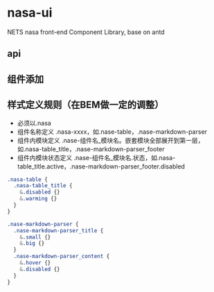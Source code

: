 # nasa-ui
NETS nasa front-end Component Library, base on antd

## api

## 组件添加


## 样式定义规则（在BEM做一定的调整）
* 必须以.nasa
* 组件名称定义 .nasa-xxxx，如.nase-table，.nase-markdown-parser
* 组件内模块定义 .nase-组件名_模块名。嵌套模块全部展开到第一层，如.nasa-table_title，.nase-markdown-parser_footer
* 组件内模块状态定义 .nase-组件名_模块名.状态，如.nasa-table_title.active，.nase-markdown-parser_footer.disabled

```css
.nasa-table {
  .nasa-table_title {
    &.disabled {}
    &.warming {}
  }
}

.nase-markdown-parser {
  .nase-markdown-parser_title {
    &.small {}
    &.big {}
  }
  .nase-markdown-parser_content {
    &.hover {}
    &.disabled {}
  }
}
```

